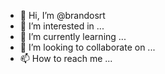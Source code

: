 - 👋 Hi, I’m @brandosrt
- 👀 I’m interested in ...
- 🌱 I’m currently learning ...
- 💞️ I’m looking to collaborate on ...
- 📫 How to reach me ...

<!---
brandosrt/brandosrt is a ✨ special ✨ repository because its `README.md` (this file) appears on your GitHub profile.
You can click the Preview link to take a look at your changes.
--->
